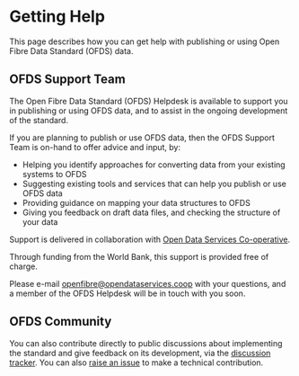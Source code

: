 # Getting Help

This page describes how you can get help with publishing or using Open Fibre Data Standard (OFDS) data.

## OFDS Support Team

The Open Fibre Data Standard (OFDS) Helpdesk is available to support you in publishing or using OFDS data, and to assist in the ongoing development of the standard.

If you are planning to publish or use OFDS data, then the OFDS Support Team is on-hand to offer advice and input, by:

* Helping you identify approaches for converting data from your existing systems to OFDS
* Suggesting existing tools and services that can help you publish or use OFDS data
* Providing guidance on mapping your data structures to OFDS
* Giving you feedback on draft data files, and checking the structure of your data

Support is delivered in collaboration with [Open Data Services Co-operative](https://opendataservices.coop).

Through funding from the World Bank, this support is provided free of charge.

Please e-mail [openfibre@opendataservices.coop](mailto:openfibre@opendataservices.coop) with your questions, and a member of the OFDS Helpdesk will be in touch with you soon.

## OFDS Community

You can also contribute directly to public discussions about implementing the standard and give feedback on its development, via the [discussion tracker](https://github.com/Open-Telecoms-Data/open-fibre-data-standard/discussions). You can also [raise an issue](https://github.com/Open-Telecoms-Data/open-fibre-data-standard/issues) to make a technical contribution.

